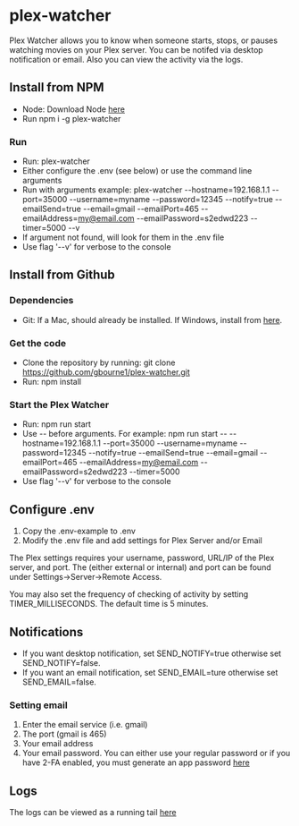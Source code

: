 # plex-watcher
Plex Watcher allows you to know when someone starts, stops, or pauses watching movies on your Plex server. You can be notifed via desktop notification or email. Also you can view the activity via the logs.

## Install from NPM
* Node: Download Node [here](https://nodejs.org/en/download/)
* Run npm i -g plex-watcher

### Run
* Run: plex-watcher
* Either configure the .env (see below) or use the command line arguments
* Run with arguments example: plex-watcher --hostname=192.168.1.1 --port=35000 --username=myname --password=12345 --notify=true --emailSend=true --email=gmail --emailPort=465 --emailAddress=my@email.com --emailPassword=s2edwd223 --timer=5000 --v
* If argument not found, will look for them in the .env file
* Use flag '--v' for verbose to the console

## Install from Github
### Dependencies
* Git: If a Mac, should already be installed. If Windows, install from [here](https://git-scm.com/download/win).

### Get the code
* Clone the repository by running: git clone https://github.com/gbourne1/plex-watcher.git
* Run: npm install

### Start the Plex Watcher
* Run: npm run start
* Use -- before arguments. For example: npm run start -- --hostname=192.168.1.1 --port=35000 --username=myname --password=12345 --notify=true --emailSend=true --email=gmail --emailPort=465 --emailAddress=my@email.com --emailPassword=s2edwd223 --timer=5000 
* Use flag '--v' for verbose to the console

## Configure .env
1. Copy the .env-example to .env
2. Modify the .env file and add settings for Plex Server and/or Email

The Plex settings requires your username, password, URL/IP of the Plex server, and port. The (either external or internal) and port can be found under Settings->Server->Remote Access.

You may also set the frequency of checking of activity by setting TIMER_MILLISECONDS. The default time is 5 minutes.

## Notifications
* If you want desktop notification, set SEND_NOTIFY=true otherwise set SEND_NOTIFY=false. 
* If you want an email notification, set SEND_EMAIL=ture otherwise set SEND_EMAIL=false.

### Setting email
1. Enter the email service (i.e. gmail)
2. The port (gmail is 465)
3. Your email address
4. Your email password. You can either use your regular password or if you have 2-FA enabled, you must generate an app password [here](https://myaccount.google.com/u/1/apppasswords)

## Logs
The logs can be viewed as a running tail [here](http://localhost:5000/tail)
